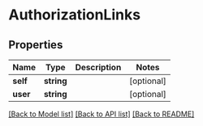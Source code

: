 # AuthorizationLinks

## Properties
Name | Type | Description | Notes
------------ | ------------- | ------------- | -------------
**self** | **string** |  | [optional] 
**user** | **string** |  | [optional] 

[[Back to Model list]](../README.md#documentation-for-models) [[Back to API list]](../README.md#documentation-for-api-endpoints) [[Back to README]](../README.md)


